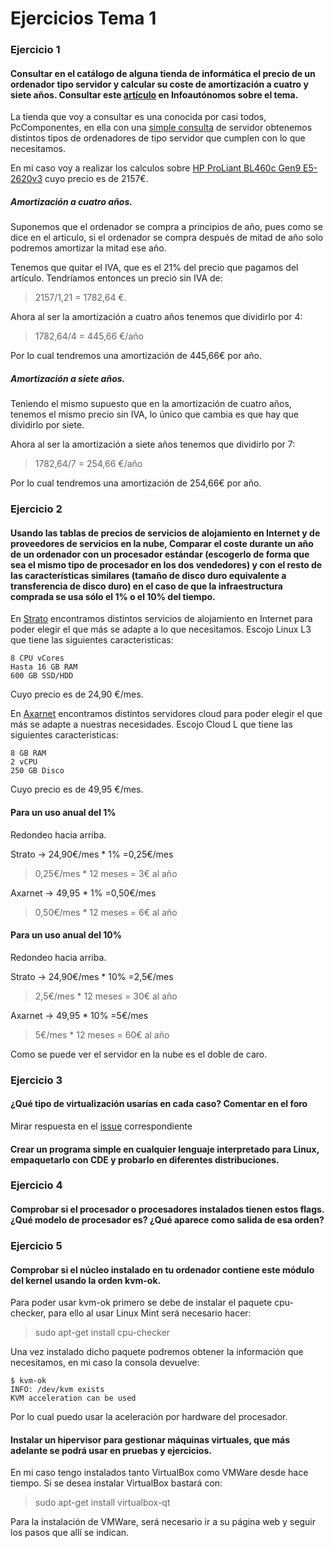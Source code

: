 # Ejercicios Tema 1

### Ejercicio 1
#### Consultar en el catálogo de alguna tienda de informática el precio de un ordenador tipo servidor y calcular su coste de amortización a cuatro y siete años. Consultar este [artículo](http://infoautonomos.eleconomista.es/consultas-a-la-comunidad/988/) en Infoautónomos sobre el tema.

La tienda que voy a consultar es una conocida por casi todos, PcComponentes, en ella con una [simple consulta](https://www.pccomponentes.com/buscar/?query=servidor#p0-f1517) de servidor obtenemos distintos tipos de ordenadores de tipo servidor que cumplen con lo que necesitamos.

En mi caso voy a realizar los calculos sobre [HP ProLiant BL460c Gen9 E5-2620v3](https://www.pccomponentes.com/hp-proliant-bl460c-gen9-e5-2620v3) cuyo precio es de 2157€.

##### Amortización a cuatro años.
Suponemos que el ordenador se compra a principios de año, pues como se dice en el articulo, si el ordenador se compra después de mitad de año solo podremos amortizar la mitad ese año.

Tenemos que quitar el IVA, que es el 21% del precio que pagamos del artículo. Tendríamos entonces un precio sin IVA de:
> 2157/1,21 = 1782,64 €.

Ahora al ser la amortización a cuatro años tenemos que dividirlo por 4:
> 1782,64/4 = 445,66 €/año

Por lo cual tendremos una amortización de 445,66€ por año.

##### Amortización a siete años.
Teniendo el mismo supuesto que en la amortización de cuatro años, tenemos el mismo precio sin IVA, lo único que cambia es que hay que dividirlo por siete.

Ahora al ser la amortización a siete años tenemos que dividirlo por 7:
> 1782,64/7 = 254,66 €/año

Por lo cual tendremos una amortización de 254,66€ por año.


### Ejercicio 2
#### Usando las tablas de precios de servicios de alojamiento en Internet y de proveedores de servicios en la nube, Comparar el coste durante un año de un ordenador con un procesador estándar (escogerlo de forma que sea el mismo tipo de procesador en los dos vendedores) y con el resto de las características similares (tamaño de disco duro equivalente a transferencia de disco duro) en el caso de que la infraestructura comprada se usa sólo el 1% o el 10% del tiempo.

En [Strato](https://www.strato.es/vps-linux/) encontramos distintos servicios de alojamiento en Internet para poder elegir el que más se adapte a lo que necesitamos. Escojo Linux L3 que tiene las siguientes caracteristicas:
~~~~~~~
8 CPU vCores
Hasta 16 GB RAM
600 GB SSD/HDD
~~~~~~~
Cuyo precio es de 24,90 €/mes.

En [Axarnet](https://www.axarnet.es/servidores-cloud/) encontramos distintos servidores cloud para poder elegir el que más se adapte a nuestras necesidades. Escojo Cloud L que tiene las siguientes caracteristicas:
~~~~~~~
8 GB RAM
2 vCPU
250 GB Disco
~~~~~~~
Cuyo precio es de 49,95 €/mes.

#### Para un uso anual del 1%

Redondeo hacia arriba.

Strato  -> 24,90€/mes * 1% =0,25€/mes
> 0,25€/mes * 12 meses = 3€ al año

Axarnet -> 49,95 * 1% =0,50€/mes
> 0,50€/mes * 12 meses = 6€ al año

#### Para un uso anual del 10%

Redondeo hacia arriba.

Strato  -> 24,90€/mes * 10% =2,5€/mes
> 2,5€/mes * 12 meses = 30€ al año

Axarnet -> 49,95 * 10% =5€/mes
> 5€/mes * 12 meses = 60€ al año

Como se puede ver el servidor en la nube es el doble de caro.

### Ejercicio 3
#### ¿Qué tipo de virtualización usarías en cada caso? Comentar en el foro

Mirar respuesta en el [issue](https://github.com/JJ/IV16-17/issues/1) correspondiente

#### Crear un programa simple en cualquier lenguaje interpretado para Linux, empaquetarlo con CDE y probarlo en diferentes distribuciones.



### Ejercicio 4
#### Comprobar si el procesador o procesadores instalados tienen estos flags. ¿Qué modelo de procesador es? ¿Qué aparece como salida de esa orden?



### Ejercicio 5
#### Comprobar si el núcleo instalado en tu ordenador contiene este módulo del kernel usando la orden kvm-ok.

Para poder usar kvm-ok primero se debe de instalar el paquete cpu-checker, para ello al usar Linux Mint será necesario hacer:
> sudo apt-get install cpu-checker

Una vez instalado dicho paquete podremos obtener la información que necesitamos, en mi caso la consola devuelve:
~~~~~~
$ kvm-ok
INFO: /dev/kvm exists
KVM acceleration can be used
~~~~~~
Por lo cual puedo usar la aceleración por hardware del procesador.

#### Instalar un hipervisor para gestionar máquinas virtuales, que más adelante se podrá usar en pruebas y ejercicios.

En mi caso tengo instalados tanto VirtualBox como VMWare desde hace tiempo. Si se desea instalar VirtualBox bastará con:
> sudo apt-get install virtualbox-qt

Para la instalación de VMWare, será necesario ir a su página web y seguir los pasos que allí se indican.
